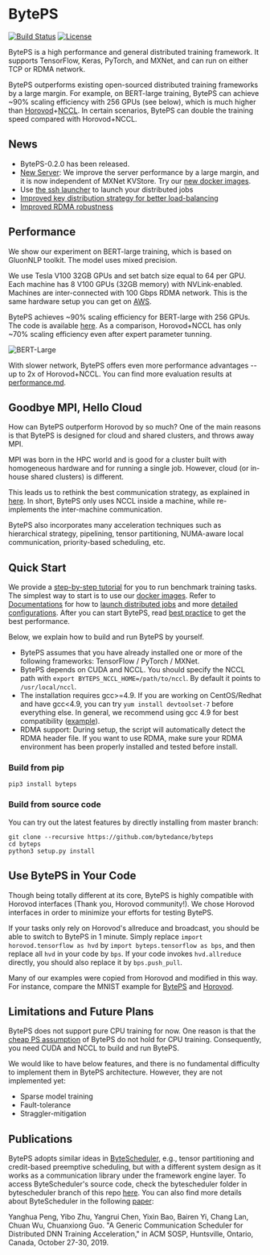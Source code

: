 # BytePS

[![Build Status](https://travis-ci.org/bytedance/byteps.svg?branch=master)](https://travis-ci.org/bytedance/byteps)
[![License](https://img.shields.io/badge/License-Apache%202.0-blue.svg)](https://opensource.org/licenses/Apache-2.0)

BytePS is a high performance and general distributed training framework. It supports TensorFlow, Keras, PyTorch, and MXNet, and can run on either TCP or RDMA network.

BytePS outperforms existing open-sourced distributed training frameworks by a large margin. For example, on BERT-large training, BytePS can achieve ~90% scaling efficiency with 256 GPUs (see below), which is much higher than [Horovod](https://github.com/horovod/horovod)+[NCCL](https://github.com/NVIDIA/nccl). In certain scenarios, BytePS can double the training speed compared with Horovod+NCCL.

## News

- BytePS-0.2.0 has been released.
- [New Server](https://github.com/bytedance/byteps/pull/151): We improve the server performance by a large margin, and it is now independent of MXNet KVStore. Try our [new docker images](docker/).
- Use [the ssh launcher](launcher/) to launch your distributed jobs
- [Improved key distribution strategy for better load-balancing](https://github.com/bytedance/byteps/pull/116)
- [Improved RDMA robustness](https://github.com/bytedance/byteps/pull/91)

## Performance

We show our experiment on BERT-large training, which is based on GluonNLP toolkit. The model uses mixed precision.

We use Tesla V100 32GB GPUs and set batch size equal to 64 per GPU. Each machine has 8 V100 GPUs (32GB memory) with NVLink-enabled. Machines are inter-connected with 100 Gbps RDMA network. This is the same hardware setup you can get on [AWS](https://aws.amazon.com/about-aws/whats-new/2018/12/introducing-amazon-ec2-p3dn-instances-our-most-powerful-gpu-instance-yet/).

BytePS achieves ~90% scaling efficiency for BERT-large with 256 GPUs. The code is available [here](https://github.com/ymjiang/gluon-nlp/tree/bert-byteps/scripts/bert). As a comparison, Horovod+NCCL has only ~70% scaling efficiency even after expert parameter tunning.

![BERT-Large](https://user-images.githubusercontent.com/13852819/69874496-1ca43600-12f6-11ea-997b-b023e4c93360.png)


With slower network, BytePS offers even more performance advantages -- up to 2x of Horovod+NCCL. You can find more evaluation results at [performance.md](docs/performance.md).

## Goodbye MPI, Hello Cloud

How can BytePS outperform Horovod by so much? One of the main reasons is that BytePS is designed for cloud and shared clusters, and throws away MPI.

MPI was born in the HPC world and is good for a cluster built with homogeneous hardware and for running a single job. However, cloud (or in-house shared clusters) is different.

This leads us to rethink the best communication strategy, as explained in [here](docs/rationale.md). In short, BytePS only uses NCCL inside a machine, while re-implements the inter-machine communication.

BytePS also incorporates many acceleration techniques such as hierarchical strategy, pipelining, tensor partitioning, NUMA-aware local communication, priority-based scheduling, etc.

## Quick Start

We provide a [step-by-step tutorial](docs/step-by-step-tutorial.md) for you to run benchmark training tasks. The simplest way to start is to use our [docker images](docker). Refer to [Documentations](docs) for how to [launch distributed jobs](docs/running.md) and more [detailed configurations](docs/env.md). After you can start BytePS, read [best practice](docs/best-practice.md) to get the best performance.

Below, we explain how to build and run BytePS by yourself. 
- BytePS assumes that you have already installed one or more of the following frameworks: TensorFlow / PyTorch / MXNet. 
- BytePS depends on CUDA and NCCL. You should specify the NCCL path with `export BYTEPS_NCCL_HOME=/path/to/nccl`. By default it points to `/usr/local/nccl`.
- The installation requires gcc>=4.9. If you are working on CentOS/Redhat and have gcc<4.9, you can try `yum install devtoolset-7` before everything else. In general, we recommend using gcc 4.9 for best compatibility ([example](https://github.com/bytedance/byteps/blob/master/docker/Dockerfile.pytorch#L72-L80)).
- RDMA support: During setup, the script will automatically detect the RDMA header file. If you want to use RDMA, make sure your RDMA environment has been properly installed and tested before install.


### Build from pip

```
pip3 install byteps
```

### Build from source code

You can try out the latest features by directly installing from master branch:

```
git clone --recursive https://github.com/bytedance/byteps
cd byteps
python3 setup.py install
```


## Use BytePS in Your Code

Though being totally different at its core, BytePS is highly compatible with Horovod interfaces (Thank you, Horovod community!). We chose Horovod interfaces in order to minimize your efforts for testing BytePS.

If your tasks only rely on Horovod's allreduce and broadcast, you should be able to switch to BytePS in 1 minute. Simply replace `import horovod.tensorflow as hvd` by `import byteps.tensorflow as bps`, and then replace all `hvd` in your code by `bps`. If your code invokes `hvd.allreduce` directly, you should also replace it by `bps.push_pull`.

Many of our examples were copied from Horovod and modified in this way. For instance, compare the MNIST example for [BytePS](https://github.com/bytedance/byteps/blob/master/example/tensorflow/tensorflow_mnist.py) and [Horovod](https://github.com/horovod/horovod/blob/master/examples/tensorflow_mnist.py).

## Limitations and Future Plans
BytePS does not support pure CPU training for now. One reason is that the [cheap PS assumption](docs/rationale.md) of BytePS do not hold for CPU training. Consequently, you need CUDA and NCCL to build and run BytePS.

We would like to have below features, and there is no fundamental difficulty to implement them in BytePS architecture. However, they are not implemented yet:
* Sparse model training
* Fault-tolerance
* Straggler-mitigation

## Publications
BytePS adopts similar ideas in [ByteScheduler](https://github.com/bytedance/byteps/tree/bytescheduler/bytescheduler), e.g., tensor partitioning and credit-based preemptive scheduling, but with a different system design as it works as a communication library under the framework engine layer. To access ByteScheduler's source code, check the bytescheduler folder in bytescheduler branch of this repo [here](https://github.com/bytedance/byteps/tree/bytescheduler/bytescheduler). You can also find more details about ByteScheduler in the following [paper](https://i.cs.hku.hk/~cwu/papers/yhpeng-sosp19.pdf):

Yanghua Peng, Yibo Zhu, Yangrui Chen, Yixin Bao, Bairen Yi, Chang Lan, Chuan Wu, Chuanxiong Guo. "A Generic Communication Scheduler for Distributed DNN Training Acceleration," in ACM SOSP, Huntsville, Ontario, Canada, October 27-30, 2019.
